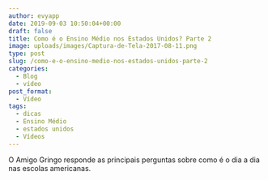 ```yaml
---
author: evyapp
date: 2019-09-03 10:50:04+00:00
draft: false
title: Como é o Ensino Médio nos Estados Unidos? Parte 2
image: uploads/images/Captura-de-Tela-2017-08-11.png
type: post
slug: /como-e-o-ensino-medio-nos-estados-unidos-parte-2
categories:
  - Blog
  - vídeo
post_format:
  - Vídeo
tags:
  - dicas
  - Ensino Médio
  - estados unidos
  - Vídeos
---
```


O Amigo Gringo responde as principais perguntas sobre como é o dia a dia nas
escolas americanas.
